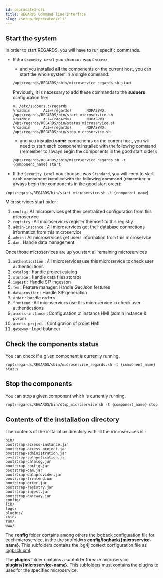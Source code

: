 ```yaml
---
id: depracated-cli
title: REGARDS Command line interface
slug: /setup/deprecated/cli/
---
```


## Start the system

In order to start REGARDS, you will have to run specific commands.

- If the `Security Level` you choosed was `Enforce`

  - and you installed **all** the components on the current host, you can start the whole system in a single command:

  ```shell
  /opt/regards/REGARDS/sbin/microservice_regards.sh start
  ```

  Previously, it is necessary to add these commands to the **sudoers** configuration file:

  ```shell
  vi /etc/sudoers.d/regards
  %rsadmin      ALL=(regards)       NOPASSWD: /opt/regards/REGARDS/bin/start_microservice.sh
  %rsadmin      ALL=(regards)       NOPASSWD: /opt/regards/REGARDS/bin/status_microservice.sh
  %rsadmin      ALL=(regards)       NOPASSWD: /opt/regards/REGARDS/bin/stop_microservice.sh
  ```

  - and you installed **some** components on the current host, you will need to start each component installed with the following command (remember to always begin the components in the good start order):

  ```shell
  /opt/regards/REGARDS/sbin/microservice_regards.sh -t {component_name} start
  ```

- If the `Security Level` you choosed was `Standard`, you will need to start each component installed with the following command (remember to always begin the components in the good start order):

```shell
/opt/regards/REGARDS/bin/start_microservice.sh -t {component_name}
```

Microservices start order :

1.  `config` : All microservices get their centralized configuration from this microservice
2.  `registry` : All microservices register themself to this registry
3.  `admin-instance` : All microservices get their database connections information from this microservice
4.  `admin` : All microservices get users information from this microservice
5.  `dam` : Handle data management

Once those microservices are up you start all remaining microservices

1.  `authentication` : All microservices use this microservice to check user authentications
2.  `catalog` : Handle project catalog
3.  `storage` : Handle data files storage
4.  `ingest` : Handle SIP ingestion
5.  `fem` : Feature manager. Handle GeoJson features
6.  `dataprovider` : Handle SIP generation
7.  `order` : handle orders
8.  `frontend` : All microservices use this microservice to check user authentications
9.  `access-instance` : Configuration of instance HMI (admin instance & portal)
10. `access-project` : Configration of projet HMI
11. `gateway` : Load balancer

## Check the components status

You can check if a given component is currently running.

```shell
/opt/regards/REGARDS/sbin/microservice_regards.sh -t {component_name} status
```

## Stop the components

You can stop a given component which is currently running.

```shell
/opt/regards/REGARDS/bin/stop_microservice.sh -t {component_name} stop
```

## Contents of the installation directory

The contents of the installation directory with all the microservices is :

```shell
bin/
bootstrap-access-instance.jar
bootstrap-access-project.jar
bootstrap-administration.jar
bootstrap-authentication.jar
bootstrap-catalog.jar
bootstrap-config.jar
bootstrap-dam.jar
bootstrap-dataprovider.jar
bootstrap-frontend.war
bootstrap-order.jar
bootstrap-registry.jar
bootstrap-ingest.jar
bootstrap-gateway.jar
config/
lib/
logs/
plugins/
sbin/
run/
www/
```

The **config** folder contains among others the logback configuration file for each microservice, in the the subfolders **config/logback/{microservice-name}**. This subfolders contains the log4j context configuration file as [logback.xml](https://logback.qos.ch/manual/configuration.html).

The **plugins** folder contains a subfolder foreach microservice **plugins/{microservice-name}**. This subfolders must contains the plugins to used for the specified microservice.
